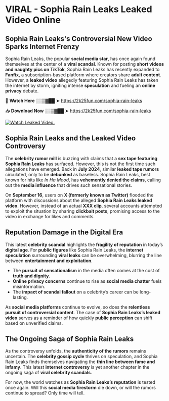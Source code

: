 # VIRAL - Sophia Rain Leaks Leaked Video Online

## **Sophia Rain Leaks's Controversial New Video Sparks Internet Frenzy**  

Sophia Rain Leaks, the popular **social media star**, has once again found themselves at the center of a **viral scandal**. Known for posting **short videos and naughty pics on TikTok**, Sophia Rain Leaks has recently expanded to **Fanfix**, a subscription-based platform where creators share **adult content**. However, a **leaked video** allegedly featuring Sophia Rain Leaks has taken the internet by storm, igniting intense **speculation** and fueling an **online privacy** debate.  

🔴 **Watch Here** ░░▒▓██ ➤ https://2k25fun.com/sophia-rain-leaks  

📥 **Download Now** ░░▒▓██ ➤ https://2k25fun.com/sophia-rain-leaks  

[![Watch Leaked Video.](https://miro.medium.com/v2/resize:fit:828/format:webp/1*cilzJN44JGOrTw9NJCrNHA.gif "Watch Leaked Video")](https://2k25fun.com/sophia-rain-leaks)

## **Sophia Rain Leaks and the Leaked Video Controversy**  

The **celebrity rumor mill** is buzzing with claims that a **sex tape featuring Sophia Rain Leaks** has surfaced. However, this is not the first time such allegations have emerged. Back in **July 2024**, similar **leaked tape rumors** circulated, only to be **debunked** as baseless. Sophia Rain Leaks, best known for hits like *In Ha Mood*, has **vehemently denied the claims**, calling out the **media influence** that drives such sensational stories.  

On **September 16**, users on **X (formerly known as Twitter)** flooded the platform with discussions about the alleged **Sophia Rain Leaks leaked video**. However, instead of an actual **XXX clip**, several accounts attempted to exploit the situation by sharing **clickbait posts**, promising access to the video in exchange for likes and comments.  

## **Reputation Damage in the Digital Era**  

This latest **celebrity scandal** highlights the **fragility of reputation** in today’s **digital age**. For **public figures** like Sophia Rain Leaks, the **internet speculation** surrounding **viral leaks** can be overwhelming, blurring the line between **entertainment and exploitation**.  

- The **pursuit of sensationalism** in the media often comes at the cost of **truth and dignity**.  
- **Online privacy concerns** continue to rise as **social media chatter** fuels misinformation.  
- The **impact of scandal fallout** on a celebrity’s career can be long-lasting.  

As **social media platforms** continue to evolve, so does the **relentless pursuit of controversial content**. The case of **Sophia Rain Leaks’s leaked video** serves as a reminder of how quickly **public perception** can shift based on unverified claims.  

## **The Ongoing Saga of Sophia Rain Leaks**  

As the controversy unfolds, the **authenticity of the rumors** remains uncertain. The **celebrity gossip cycle** thrives on speculation, and Sophia Rain Leaks finds themselves navigating the **thin line between fame and infamy**. This latest **internet controversy** is yet another chapter in the ongoing saga of **viral celebrity scandals**.  

For now, the world watches as **Sophia Rain Leaks’s reputation** is tested once again. Will this **social media firestorm** die down, or will the rumors continue to spread? Only time will tell.